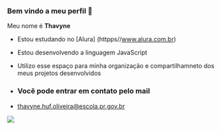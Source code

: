 ### Bem vindo a meu perfil 💓

Meu nome é  **Thavyne**

- Estou estudando no [Alura] (httpps//www.alura.com.br) 
- Estou desenvolvendo a linguagem JavaScript
- Utilizo esse espaço para minha organização e compartilhamneto dos meus projetos desenvolvidos

- ### Vocẽ pode entrar em contato pelo mail 

- thavyne.huf.oliveira@escola.pr.gov.br 

![](https://tenor.com/pt-BR/view/bear-blow-a-kiss-love-hearts-kissing-gif-15655732135440911020)
